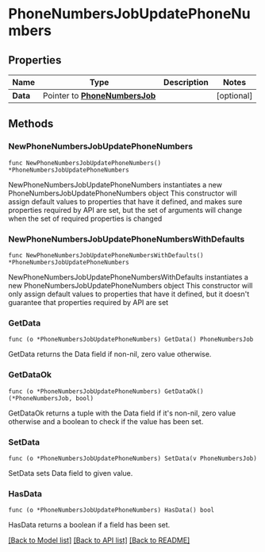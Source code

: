 # PhoneNumbersJobUpdatePhoneNumbers

## Properties

Name | Type | Description | Notes
------------ | ------------- | ------------- | -------------
**Data** | Pointer to [**PhoneNumbersJob**](PhoneNumbersJob.md) |  | [optional] 

## Methods

### NewPhoneNumbersJobUpdatePhoneNumbers

`func NewPhoneNumbersJobUpdatePhoneNumbers() *PhoneNumbersJobUpdatePhoneNumbers`

NewPhoneNumbersJobUpdatePhoneNumbers instantiates a new PhoneNumbersJobUpdatePhoneNumbers object
This constructor will assign default values to properties that have it defined,
and makes sure properties required by API are set, but the set of arguments
will change when the set of required properties is changed

### NewPhoneNumbersJobUpdatePhoneNumbersWithDefaults

`func NewPhoneNumbersJobUpdatePhoneNumbersWithDefaults() *PhoneNumbersJobUpdatePhoneNumbers`

NewPhoneNumbersJobUpdatePhoneNumbersWithDefaults instantiates a new PhoneNumbersJobUpdatePhoneNumbers object
This constructor will only assign default values to properties that have it defined,
but it doesn't guarantee that properties required by API are set

### GetData

`func (o *PhoneNumbersJobUpdatePhoneNumbers) GetData() PhoneNumbersJob`

GetData returns the Data field if non-nil, zero value otherwise.

### GetDataOk

`func (o *PhoneNumbersJobUpdatePhoneNumbers) GetDataOk() (*PhoneNumbersJob, bool)`

GetDataOk returns a tuple with the Data field if it's non-nil, zero value otherwise
and a boolean to check if the value has been set.

### SetData

`func (o *PhoneNumbersJobUpdatePhoneNumbers) SetData(v PhoneNumbersJob)`

SetData sets Data field to given value.

### HasData

`func (o *PhoneNumbersJobUpdatePhoneNumbers) HasData() bool`

HasData returns a boolean if a field has been set.


[[Back to Model list]](../README.md#documentation-for-models) [[Back to API list]](../README.md#documentation-for-api-endpoints) [[Back to README]](../README.md)


